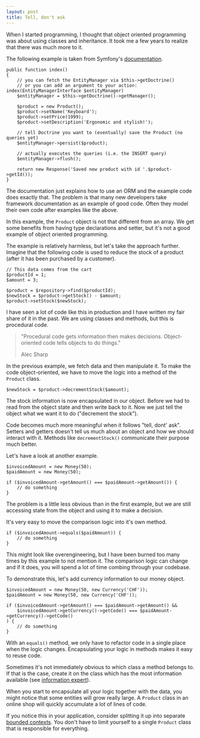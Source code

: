 ```yaml
---
layout: post
title: Tell, don't ask
---
```


When I started programming, I thought that object oriented programming was about using classes and inheritance. It took me a few years to realize that there was much more to it.

The following example is taken from Symfony's [documentation](http://symfony.com/doc/current/doctrine.html).

```php?start_inline=1
public function index()
{
    // you can fetch the EntityManager via $this->getDoctrine()
    // or you can add an argument to your action: index(EntityManagerInterface $entityManager)
    $entityManager = $this->getDoctrine()->getManager();

    $product = new Product();
    $product->setName('Keyboard');
    $product->setPrice(1999);
    $product->setDescription('Ergonomic and stylish!');

    // tell Doctrine you want to (eventually) save the Product (no queries yet)
    $entityManager->persist($product);

    // actually executes the queries (i.e. the INSERT query)
    $entityManager->flush();

    return new Response('Saved new product with id '.$product->getId());
}
```

The documentation just explains how to use an ORM and the example code does exactly that. The problem is that many new developers take framework documentation as an example of good code. Often they model their own code after examples like the above.

In this example, the `Product` object is not that different from an array. We get some benefits from having type declarations and setter, but it's not a good example of object oriented programming.

The example is relatively harmless, but let's take the approach further. Imagine that the following code is used to reduce the stock of a product (after it has been purchased by a customer).

```php?start_inline=1
// This data comes from the cart
$productId = 1;
$amount = 3;

$product = $repository->find($productId);
$newStock = $product->getStock() - $amount;
$product->setStock($newStock);
```

I have seen a lot of code like this in production and I have written my fair share of it in the past. We are using classes and methods, but this is procedural code.

> "Procedural code gets information then makes decisions. Object-oriented code tells objects to do things."
>
> Alec Sharp

In the previous example, we fetch data and then manipulate it. To make the code object-oriented, we have to move the logic into a method of the `Product` class.

```php?start_inline=1
$newStock = $product->decrementStock($amount);
```

The stock information is now encapsulated in our object. Before we had to read from the object state and then write back to it. Now we just tell the object what we want it to do ("decrement the stock").

Code becomes much more meaningful when it follows "tell, dont' ask". Setters and getters doesn't tell us much about an object and how we should interact with it. Methods like `decrementStock()` communicate their purpose much better.

Let's have a look at another example.

```php?start_inline=1
$invoicedAmount = new Money(50);
$paidAmount = new Money(50);

if ($invoicedAmount->getAmount() === $paidAmount->getAmount()) {
    // do something
}
```

The problem is a little less obvious than in the first example, but we are still accessing state from the object and using it to make a decision.

It's very easy to move the comparison logic into it's own method.

```php?start_inline=1
if ($invoicedAmount->equals($paidAmount)) {
    // do something
}
```

This might look like overengineering, but I have been burned too many times by this example to not mention it. The comparison logic can change and if it does, you will spend a lot of time combing through your codebase.

To demonstrate this, let's add currency information to our money object.

```php?start_inline=1
$invoicedAmount = new Money(50, new Currency('CHF'));
$paidAmount = new Money(50, new Currency('CHF'));

if ($invoicedAmount->getAmount() === $paidAmount->getAmount() && 
    $invoicedAmount->getCurrency()->getCode() === $paidAmount->getCurrency()->getCode()
) {
    // do something
}
```
With an `equals()` method, we only have to refactor code in a single place when the logic changes. Encapsulating your logic in methods makes it easy to reuse code. 

Sometimes it's not immediately obvious to which class a method belongs to. If that is the case, create it on the class which has the most information available (see [information expert](https://en.wikipedia.org/wiki/GRASP_(object-oriented_design)#Information_expert)).

When you start to encapsulate all your logic together with the data, you might notice that some entities will grow really large. A `Product` class in an online shop will quickly accumulate a lot of lines of code.

If you notice this in your application, consider splitting it up into separate [bounded contexts](/2017/04/26/the-importance-of-bounded-contexts/). You don't have to limit yourself to a single `Product` class that is responsible for everything.
